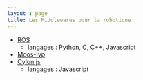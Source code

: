 ```yaml
---
layout : page
title: Les Middlewares pour la robotique
---
```


  - [ROS](http://www.ros.org/)
    - langages : Python, C, C++, Javascript
  - [Moos-Ivp](http://oceanai.mit.edu/moos-ivp/pmwiki/pmwiki.php)
  - [Cylon.js](https://cylonjs.com/)
    - langages : Javascript
